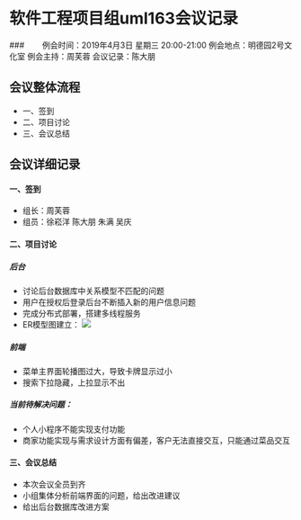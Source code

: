 # 软件工程项目组uml163会议记录 
###　　
       例会时间：2019年4月3日 星期三 20:00-21:00
       例会地点：明德园2号文化室
       例会主持：周芙蓉 
       会议记录：陈大朋
## 会议整体流程
* 一、签到
* 二、项目讨论
* 三、会议总结


## 会议详细记录
#### 一、签到
* 组长：周芙蓉
* 组员：徐崧洋 陈大朋 朱满 吴庆
#### 二、项目讨论
##### 后台
* 讨论后台数据库中关系模型不匹配的问题
* 用户在授权后登录后台不断插入新的用户信息问题
* 完成分布式部署，搭建多线程服务
* ER模型图建立：
![](https://i.imgur.com/UhHUYHT.png)

##### 前端
* 菜单主界面轮播图过大，导致卡牌显示过小
* 搜索下拉隐藏，上拉显示不出

##### 当前待解决问题：
* 个人小程序不能实现支付功能
* 商家功能实现与需求设计方面有偏差，客户无法直接交互，只能通过菜品交互

#### 三、会议总结
* 本次会议全员到齐
* 小组集体分析前端界面的问题，给出改进建议
* 给出后台数据库改进方案


